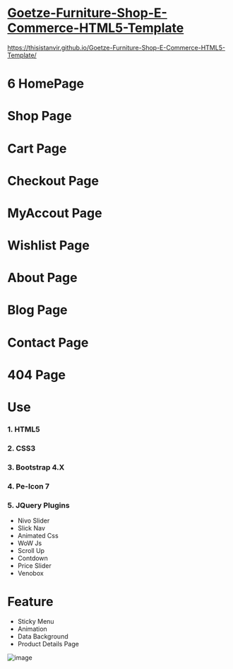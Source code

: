 # [Goetze-Furniture-Shop-E-Commerce-HTML5-Template](https://thisistanvir.github.io/Goetze-Furniture-Shop-E-Commerce-HTML5-Template/)
https://thisistanvir.github.io/Goetze-Furniture-Shop-E-Commerce-HTML5-Template/

# 6 HomePage
# Shop Page
# Cart Page
# Checkout Page
# MyAccout Page
# Wishlist Page
# About Page
# Blog Page
# Contact Page
# 404 Page

# Use
### 1. HTML5
### 2. CSS3
### 3. Bootstrap 4.X
### 4. Pe-Icon 7
### 5. JQuery Plugins
   * Nivo Slider
   * Slick Nav
   * Animated Css
   * WoW Js
   * Scroll Up
   * Contdown
   * Price Slider
   * Venobox 
   
# Feature
   * Sticky Menu
   * Animation
   * Data Background
   * Product Details Page
   
   
   
   ![image](https://user-images.githubusercontent.com/56197895/79541258-4f837680-80ab-11ea-93bf-9198caf73144.png)
